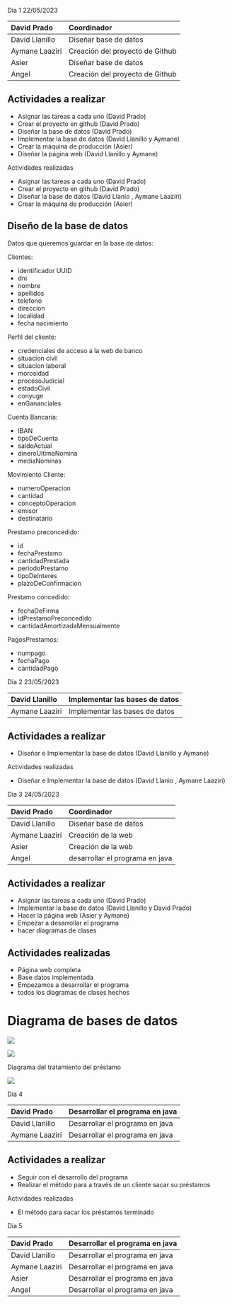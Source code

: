 
<a name="_j4r477aa1gro"></a>Dia 1                                   22/05/2023


|David Prado |Coordinador|
| :- | :- |
|David Llanillo|Diseñar base de datos|
|Aymane Laaziri|Creación del proyecto de Github|
|Asier |Diseñar base de datos|
|Angel|Creación del proyecto de Github|


## <a name="_a5ubk430mrgo"></a>Actividades a realizar 
- Asignar las tareas a cada uno (David Prado)
- Crear el proyecto en github (David Prado)
- Diseñar la base de datos (David Prado)
- Implementar la base de datos (David Llanillo y Aymane)
- Crear la máquina de producción (Asier)
- Diseñar la página web  (David Llanillo y Aymane)


Actividades realizadas

- Asignar las tareas a cada uno (David Prado)
- Crear el proyecto en github (David Prado)
- Diseñar la base de datos (David Llanio , Aymane Laaziri)
- Crear la máquina de producción (Asier)
## <a name="_qxjax2iow7h1"></a>Diseño de la base de datos

Datos que queremos guardar en la base de datos:

Clientes:

- identificador UUID
- dni
- nombre
- apellidos
- telefono
- direccion
- localidad
- fecha nacimiento

Perfil del cliente:

- credenciales de acceso a la web de banco
- situacion civil
- situacion laboral
- morosidad
- procesoJudicial
- estadoCivil
- conyuge
- enGananciales

Cuenta Bancaria:

- IBAN
- tipoDeCuenta
- saldoActual
- dineroUltimaNomina
- mediaNominas

Movimiento Cliente:

- numeroOperacion
- cantidad
- conceptoOperacion
- emisor
- destinatario

Prestamo preconcedido:

- id
- fechaPrestamo
- cantidadPrestada
- periodoPrestamo
- tipoDeInteres
- plazoDeConfirmacion

Prestamo concedido:

- fechaDeFirma
- idPrestamoPreconcedido
- cantidadAmortizadaMensualmente

PagosPrestamos:

- numpago
- fechaPago
- cantidadPago


<a name="_6vycwqgiczxf"></a><a name="_a1ya1e2h0mpc"></a>Dia 2                                   23/05/2023



|David Llanillo|Implementar las bases de datos|
| :- | :- |
|Aymane Laaziri|Implementar las bases de datos|
## <a name="_kajfs75i41"></a>Actividades a realizar 
- Diseñar e Implementar la base de datos (David Llanillo y Aymane)


Actividades realizadas

- Diseñar e Implementar la base de datos (David Llanio , Aymane Laaziri)


<a name="_9kl9mkqa3rpg"></a><a name="_ziib31rh02kq"></a>Dia 3	                               24/05/2023


|David Prado |Coordinador|
| :- | :- |
|David Llanillo|Diseñar base de datos|
|Aymane Laaziri|Creación de la web|
|Asier |Creación de la web|
|Angel|desarrollar el programa en java|

## <a name="_7r6hvn4bzecg"></a>Actividades a realizar 
- Asignar las tareas a cada uno (David Prado)
- Implementar la base de datos (David Llanillo y David Prado)
- Hacer la página web (Asier y Aymane)
- Empezar a desarrollar el programa
- hacer diagramas de clases
## <a name="_v364hea1xt49"></a>Actividades realizadas
- Página web completa
- Base datos implementada
- Empezamos a desarrollar el programa
- todos los diagramas de clases hechos
# <a name="_392kt42f2yys"></a>Diagrama de bases de datos
![](imagenes/Aspose.Words.64940ae2-bab4-4d5a-9abc-5cd0de3c1c21.001.png)


![](imagenes/Aspose.Words.64940ae2-bab4-4d5a-9abc-5cd0de3c1c21.002.png)

Diagrama del tratamiento del préstamo

![](imagenes/Aspose.Words.64940ae2-bab4-4d5a-9abc-5cd0de3c1c21.003.png)

<a name="_tsak8youeihd"></a>Dia 4 


|David Prado|Desarrollar el programa en java|
| :- | :- |
|David Llanillo|Desarrollar el programa en java|
|Aymane Laaziri|Desarrollar el programa en java|
## <a name="_uwtuadpp3qgo"></a>Actividades a realizar
- Seguir con el desarrollo del programa
- Realizar el método para a través de un cliente sacar su préstamos

Actividades realizadas

- El método para sacar los préstamos terminado




<a name="_exdb9itc6liz"></a>Dia 5


|David Prado |Desarrollar el programa en java|
| :- | :- |
|David Llanillo|Desarrollar el programa en java|
|Aymane Laaziri|Desarrollar el programa en java|
|Asier |Desarrollar el programa en java|
|Angel|Desarrollar el programa en java|

